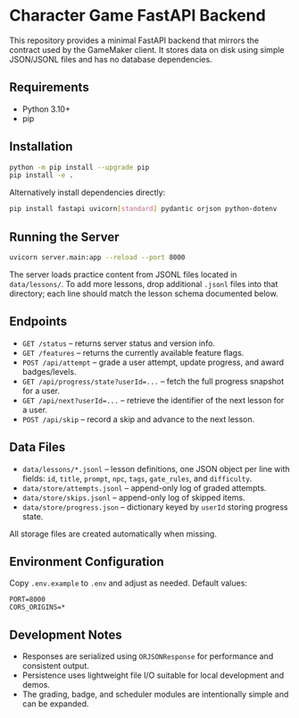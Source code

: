 # Character Game FastAPI Backend

This repository provides a minimal FastAPI backend that mirrors the contract used by the GameMaker client.
It stores data on disk using simple JSON/JSONL files and has no database dependencies.

## Requirements

* Python 3.10+
* pip

## Installation

```bash
python -m pip install --upgrade pip
pip install -e .
```

Alternatively install dependencies directly:

```bash
pip install fastapi uvicorn[standard] pydantic orjson python-dotenv
```

## Running the Server

```bash
uvicorn server.main:app --reload --port 8000
```

The server loads practice content from JSONL files located in `data/lessons/`.
To add more lessons, drop additional `.jsonl` files into that directory; each line should
match the lesson schema documented below.

## Endpoints

* `GET /status` – returns server status and version info.
* `GET /features` – returns the currently available feature flags.
* `POST /api/attempt` – grade a user attempt, update progress, and award badges/levels.
* `GET /api/progress/state?userId=...` – fetch the full progress snapshot for a user.
* `GET /api/next?userId=...` – retrieve the identifier of the next lesson for a user.
* `POST /api/skip` – record a skip and advance to the next lesson.

## Data Files

* `data/lessons/*.jsonl` – lesson definitions, one JSON object per line with fields:
  `id`, `title`, `prompt`, `npc`, `tags`, `gate_rules`, and `difficulty`.
* `data/store/attempts.jsonl` – append-only log of graded attempts.
* `data/store/skips.jsonl` – append-only log of skipped items.
* `data/store/progress.json` – dictionary keyed by `userId` storing progress state.

All storage files are created automatically when missing.

## Environment Configuration

Copy `.env.example` to `.env` and adjust as needed. Default values:

```
PORT=8000
CORS_ORIGINS=*
```

## Development Notes

* Responses are serialized using `ORJSONResponse` for performance and consistent output.
* Persistence uses lightweight file I/O suitable for local development and demos.
* The grading, badge, and scheduler modules are intentionally simple and can be expanded.
